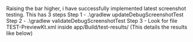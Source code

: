 Raising the bar higher, i have successfully implemented latest screenshot testing. This has 3 steps
Step 1 -  .\gradlew updateDebugScreenshotTest 
Step 2 -  .\gradlew validateDebugScreenshotTest
Step 3 -  Look for file TEST-PreviewKt.xml inside app/Build/test-results/ (This details the results like below)
<testsuite name="PreviewKt" tests="5" skipped="0" failures="0" errors="0" timestamp="2024-07-30T14:06:21" hostname="AMAN" time="35.308">

